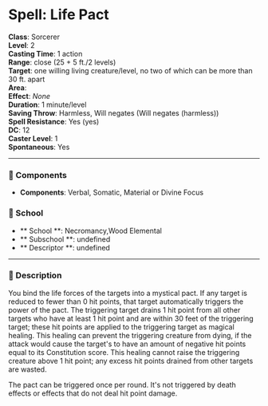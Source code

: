 
# Spell: Life Pact
**Class**: Sorcerer  
**Level**: 2  
**Casting Time**: 1 action  
**Range**: close (25 + 5 ft./2 levels)  
**Target**: one willing living creature/level, no two of which can be more than 30 ft. apart  
**Area**:   
**Effect**: _None_  
**Duration**: 1 minute/level  
**Saving Throw**: Harmless, Will negates (Will negates (harmless))  
**Spell Resistance**: Yes (yes)  
**DC**: 12  
**Caster Level**: 1  
**Spontaneous**: Yes

---

### 🔮 Components
- **Components**: Verbal, Somatic, Material or Divine Focus

### 🏫 School
- ** School **: Necromancy,Wood Elemental
- ** Subschool **: undefined
- ** Descriptor **: undefined
---

### 📜 Description
You bind the life forces of the targets into a mystical pact. If any target is reduced to fewer than 0 hit points, that target automatically triggers the power of the pact. The triggering target drains 1 hit point from all other targets who have at least 1 hit point and are within 30 feet of the triggering target; these hit points are applied to the triggering target as magical healing. This healing can prevent the triggering creature from dying, if the attack would cause the target's to have an amount of negative hit points equal to its Constitution score. This healing cannot raise the triggering creature above 1 hit point; any excess hit points drained from other targets are wasted.

The pact can be triggered once per round. It's not triggered by death effects or effects that do not deal hit point damage.
